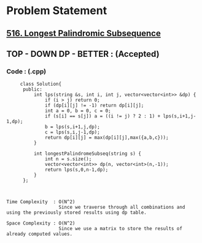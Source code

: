 # Problem Statement

## [516. Longest Palindromic Subsequence](https://leetcode.com/problems/longest-palindromic-subsequence/)


## TOP - DOWN DP - BETTER :  (Accepted)

    
  
        
   ### Code : (.cpp)  
      
         class Solution{ 
          public:
              int lps(string &s, int i, int j, vector<vector<int>> &dp) {
                  if (i > j) return 0;
                  if (dp[i][j] != -1) return dp[i][j];
                  int a = 0, b = 0, c = 0;
                  if (s[i] == s[j]) a = ((i != j) ? 2 : 1) + lps(s,i+1,j-1,dp);
                  b = lps(s,i+1,j,dp);
                  c = lps(s,i,j-1,dp);
                  return dp[i][j] = max(dp[i][j],max({a,b,c}));
              }

              int longestPalindromeSubseq(string s) {
                  int n = s.size();
                  vector<vector<int>> dp(n, vector<int>(n,-1));
                  return lps(s,0,n-1,dp);
              }
          };



    Time Complexity  : O(N^2)
                       Since we traverse through all combinations and using the previously stored results using dp table.

    Space Complexity : O(N^2)
                       Since we use a matrix to store the results of already computed values. 
                       
   
  
  

